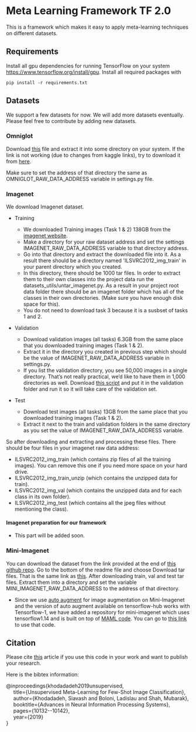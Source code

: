 # Meta Learning Framework TF 2.0

This is a framework which makes it easy to apply meta-learning techniques on different datasets.

## Requirements
Install all gpu dependencies for running TensorFlow on your system <https://www.tensorflow.org/install/gpu>.
Install all required packages with

`pip install -r requirements.txt`

## Datasets

We support a few datasets for now. We will add more datasets eventually. Please feel free to contribute by adding new 
datasets.

### Omniglot
Download [this](https://www.kaggle.com/watesoyan/omniglot/download) file and extract it into some 
directory on your system. If the link is not working (due to changes from kaggle links), try to download it from [here](https://www.kaggle.com/watesoyan/omniglot). 

Make sure to set the address of that directory the same as OMNIGLOT_RAW_DATA_ADDRESS variable in settings.py file.

### Imagenet
We download Imagenet dataset.

* Training
   * We downloaded Training images (Task 1 & 2) 138GB from the [imagenet website](http://www.image-net.org).
   * Make a directory for your raw dataset address and set the settings IMAGENET_RAW_DATA_ADDRESS variable
   to that directory address.
   * Go into that directory and extract the downloaded file into it. As a result there should be a directory 
   named 'ILSVRC2012_img_train' in your parent directory which you created.
   * In this directory, there should be 1000 tar files. In order to extract them to their own classes into the
   project data run the datasets_utils/untar_imagenet.py. As a result in your project root
   data folder there should be an imagenet folder which has all of the classes in their own directories.
   (Make sure you have enough disk space for this).
   * You do not need to download task 3 because it is a susbset of tasks 1 and 2.
* Validation
    * Download validation images (all tasks) 6.3GB from the same place that you downloaded training images (Task 1 & 2).
    * Extract it in the directory you created in previous step which should be the value of IMAGENET_RAW_DATA_ADDRESS
    variable in settings.py.
    * If you list the validation directory, you see 50,000 images in a single directory. That’s not really practical, 
    we’d like to have them in 1,000 directories as well.
    Download [this script](https://github.com/juliensimon/aws/blob/master/mxnet/imagenet/build_validation_tree.sh) and
    put it in the validation folder and run it so it will take care of the validation set.
    
* Test
    * Download test images (all tasks) 13GB from the same place that you downloaded training images (Task 1 & 2).
    * Extract it next to the train and validation folders in the same directory as you set the value of 
    IMAGENET_RAW_DATA_ADDRESS variable.
    
So after downloading and extracting and processing these files. There should be four files in your imagenet raw data
address:
 
* ILSVRC2012_img_train (which contains zip files of all the training images). You can remove this one if you need more 
space on your hard drive.
* ILSVRC2012_img_train_unzip (which contains the unzipped data for train).
* ILSVRC2012_img_val (which contains the unzipped data and for each class in its own folder).
* ILSVRC2012_img_test (which contains all the jpeg files without mentioning the class).
    
          
#### Imagenet preparation for our framework
* This part will be added soon.

### Mini-Imagenet 
You can download the dataset from the link provided at the end of 
[this github repo](https://github.com/yaoyao-liu/mini-imagenet-tools).
Go to the bottom of the readme file and choose Download tar files. 
That is the same link as [this](https://meta-transfer-learning.yaoyao-liu.com/download/).
After downloading train, val and test tar files. Extract them into a directory and set the variable
MINI_IMAGENET_RAW_DATA_ADDRESS to the address of that directory.
* Since we use [auto augment](https://tfhub.dev/google/image_augmentation/nas_cifar/1) for image augmentation on
Mini-Imagenet and the version of auto augment available on tensorflow-hub works with Tensorflow-1, we have added a 
repository for mini-imagenet which uses tensorflow1.14 and is built on top of 
[MAML code](https://github.com/cbfinn/maml). You can go to 
[this link](https://github.com/siavash-khodadadeh/maml) to use that code. 

## Citation

Please cite [this](http://papers.nips.cc/paper/9203-unsupervised-meta-learning-for-few-shot-image-classification) article if you use this code in your work and want to publish your research.

Here is the bibtex information: 

@inproceedings{khodadadeh2019unsupervised,  
&nbsp;&nbsp;&nbsp;&nbsp; title={Unsupervised Meta-Learning for Few-Shot Image Classification},  
&nbsp;&nbsp;&nbsp;&nbsp; author={Khodadadeh, Siavash and Boloni, Ladislau and Shah, Mubarak},  
&nbsp;&nbsp;&nbsp;&nbsp; booktitle={Advances in Neural Information Processing Systems},  
&nbsp;&nbsp;&nbsp;&nbsp; pages={10132--10142},  
&nbsp;&nbsp;&nbsp;&nbsp; year={2019}  
}  
